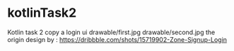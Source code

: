 # kotlinTask2
Kotlin task 2 copy a login ui
drawable/first.jpg
drawable/second.jpg
the origin design by : https://dribbble.com/shots/15719902-Zone-Signup-Login 
